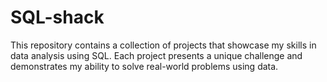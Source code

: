 # SQL-shack
This repository contains a collection of projects that showcase my skills in data analysis using SQL. Each project presents a unique challenge and demonstrates my ability to solve real-world problems using data.
